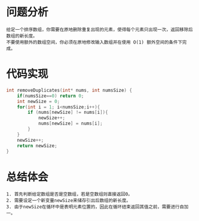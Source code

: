 # 问题分析
	给定一个排序数组，你需要在原地删除重复出现的元素，使得每个元素只出现一次，返回移除后数组的新长度。
	不要使用额外的数组空间，你必须在原地修改输入数组并在使用 O(1) 额外空间的条件下完成。
# 代码实现
```C
int removeDuplicates(int* nums, int numsSize) {
    if(numsSize==0) return 0;
    int newSize = 0;
    for(int i = 1; i<numsSize;i++){
        if (nums[newSize] != nums[i]){
            newSize++;
            nums[newSize] = nums[i];
        }
    }
    newSize++;
    return newSize;
}
```
# 总结体会
	1. 首先判断给定数组是否是空数组，若是空数组则直接返回0。
	2. 需要设定一个新变量newSize来储存引出后数组的新长度。
	3. 由于newSize在循环中是表明元素位置的，因此在循环结束返回其值之前，需要进行自加一。